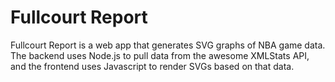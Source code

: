 # Fullcourt Report

Fullcourt Report is a web app that generates SVG graphs of NBA game data. The backend uses Node.js to pull data from the awesome XMLStats API, and the frontend uses Javascript to render SVGs based on that data.